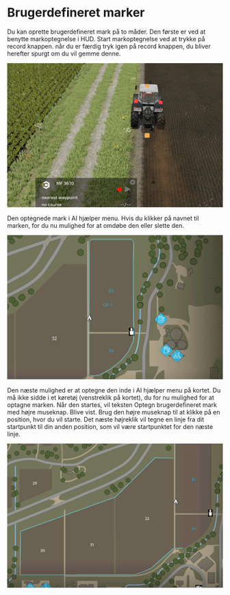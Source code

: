 # Brugerdefineret marker


Du kan oprette brugerdefineret mark på to måder.
Den første er ved at benytte markoptegnelse i HUD.
Start markoptegnelse ved at trykke på record knappen.
når du er færdig tryk igen på record knappen, du bliver herefter spurgt om du vil gemme denne.


![Image](/translation_data/recordcustomhelp_0_0_765_510.png)


Den optegnede mark i AI hjælper menu.
Hvis du klikker på navnet til marken, for du nu mulighed for at omdøbe den eller slette den.


![Image](/translation_data/donecustomhelp_0_0_765_510.png)


Den næste mulighed er at optegne den inde i AI hjælper menu på kortet.
Du må ikke sidde i et køretøj (venstreklik på kortet), du for nu mulighed for at optagne marken.
Når den startes, vil teksten Optegn brugerdefineret mark med højre museknap. Blive vist.
Brug den højre museknap til at klikke på en position, hvor du vil starte.
Det næste højreklik vil tegne en linje fra dit startpunkt til din anden position, som vil være startpunktet for den næste linje.


![Image](/translation_data/drawcustomhelp_0_0_765_510.png)

